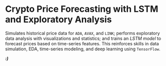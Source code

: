 # **Crypto Price Forecasting with LSTM and Exploratory Analysis**

Simulates historical price data for `ADA`, `AVAX`, and `LINK`; performs exploratory data analysis with visualizations and statistics; and trains an *LSTM model* to forecast prices based on time-series features. This reinforces skills in data simulation, EDA, time-series modeling, and deep learning using `TensorFlow`.

***:)***